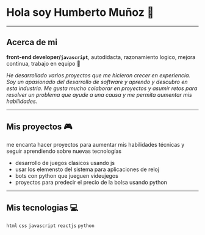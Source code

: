 
# Hola soy Humberto Muñoz  🚀
___

## Acerca de mi

**front-end developer/`javascript`**, autodidacta, razonamiento logico, mejora continua, trabajo en equipo 🎯


*He desarrollado varios proyectos que me hicieron crecer en experiencia. 
Soy un apasionado del desarrollo de software y aprendo y descubro en esta industria. 
Me gusta mucho colaborar en proyectos y asumir retos para resolver un problema 
que ayude a una causa y me permita aumentar mis habilidades.*

___

## Mis proyectos 🎮

me encanta hacer proyectos para aumentar mis habilidades técnicas y seguir aprendiendo sobre nuevas tecnologías
- desarrollo de juegos clasicos usando js 
- usar los elemensto del sistema para aplicaciones de reloj 
- bots con python que jueguen videujegos 
- proyectos para predecir el precio de la bolsa usando python 

___

## Mis tecnologias 💻

`html` `css` `javascript` `reactjs` `python`





